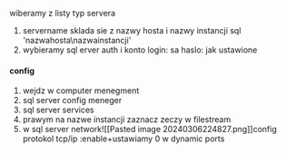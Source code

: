 wiberamy z listy typ servera 
1. servername sklada sie z nazwy hosta i nazwy instancji sql 'nazwahosta\\nazwainstancji'  
2. wybieramy sql erver auth i konto login: sa  haslo: jak ustawione 
#### config
1. wejdz w computer menegment 
2. sql server config meneger
3. sql server services 
4. prawym na nazwe instancji zaznacz zeczy w filestream
1. w sql server network![[Pasted image 20240306224827.png]]config protokol tcp/ip :enable+ustawiamy 0 w dynamic ports